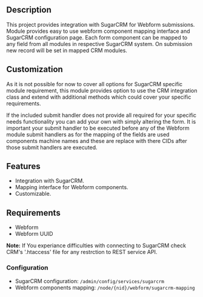 ## Description
This project provides integration with SugarCRM for Webform submissions. 
Module provides easy to use webform component mapping interface and SugarCRM configuration page. 
Each form component can be mapped to any field from all modules in respective SugarCRM system. 
On submission new record will be set in mapped CRM modules.

## Customization
As it is not possible for now to cover all options for SugarCRM specific module requirement, 
this module provides option to use the CRM integration class and extend with additional methods which could cover your 
specific requirements.

If the included submit handler does not provide all required for your specific needs functionality you can add your own 
with simply altering the form. It is important your submit handler to be executed before any of the Webform module 
submit handlers as for the mapping of the fields are used components machine names and these are replace with there CIDs 
after those submit handlers are executed.

## Features
* Integration with SugarCRM.
* Mapping interface for Webform components.
* Customizable.

## Requirements
* Webform
* Webform UUID

**Note:** 
If You experiance difficulties with connecting to SugarCRM check CRM's '.htaccess' file for any restrction to REST 
service API.

### Configuration
* SugarCRM configuration: `/admin/config/services/sugarcrm`
* Webform components mapping: `/node/{nid}/webform/sugarcrm-mapping`